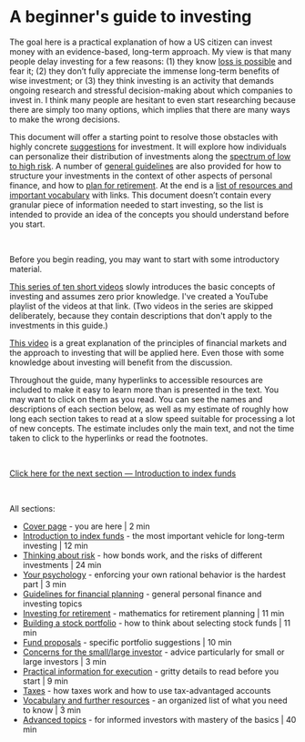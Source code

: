 # A beginner's guide to investing

The goal here is a practical explanation of how a US citizen can invest money with an evidence-based, long-term approach. My view is that many people delay investing for a few reasons: (1) they know [loss is possible](https://www.youtube.com/watch?v=-DT7bX-B1Mg&ab_channel=HubertFarnsworth) and fear it; (2) they don’t fully appreciate the immense long-term benefits of wise investment; or (3) they think investing is an activity that demands ongoing research and stressful decision-making about which companies to invest in. I think many people are hesitant to even start researching because there are simply too many options, which implies that there are many ways to make the wrong decisions.

This document will offer a starting point to resolve those obstacles with highly concrete [suggestions](https://github.com/investindex/Fund/blob/main/README.md) for investment. It will explore how individuals can personalize their distribution of investments along the [spectrum of low to high risk](https://github.com/investindex/Risk). A number of [general guidelines](https://github.com/investindex/Guidelines) are also provided for how to structure your investments in the context of other aspects of personal finance, and how to [plan for retirement](https://github.com/investindex/Retirement). At the end is a [list of resources and important vocabulary](https://github.com/investindex/Vocab) with links. This document doesn’t contain every granular piece of information needed to start investing, so the list is intended to provide an idea of the concepts you should understand before you start.

&nbsp;

Before you begin reading, you may want to start with some introductory material.

[This series of ten short videos](https://www.youtube.com/watch?v=Arz_9WX-pn0&list=PLENfNwrAryOiK4QF3Ot8PZdZ-Vcx07HAP) slowly introduces the basic concepts of investing and assumes zero prior knowledge. I've created a YouTube playlist of the videos at that link. (Two videos in the series are skipped deliberately, because they contain descriptions that don't apply to the investments in this guide.)

[This video](https://www.youtube.com/watch?v=we_7F5N3ByQ) is a great explanation of the principles of financial markets and the approach to investing that will be applied here. Even those with some knowledge about investing will benefit from the discussion.

Throughout the guide, many hyperlinks to accessible resources are included to make it easy to learn more than is presented in the text. You may want to click on them as you read. You can see the names and descriptions of each section below, as well as my estimate of roughly how long each section takes to read at a slow speed suitable for processing a lot of new concepts. The estimate includes only the main text, and not the time taken to click to the hyperlinks or read the footnotes.

&nbsp;

[Click here for the next section — Introduction to index funds](https://github.com/investindex/Index)

&nbsp;

All sections:

* [Cover page](https://github.com/investindex/Intro) - you are here | 2 min
* [Introduction to index funds](https://github.com/investindex/Index) - the most important vehicle for long-term investing | 12 min
* [Thinking about risk](https://github.com/investindex/Risk) - how bonds work, and the risks of different investments | 24 min
* [Your psychology](https://github.com/investindex/Psychology) - enforcing your own rational behavior is the hardest part | 3 min
* [Guidelines for financial planning](https://github.com/investindex/Guidelines) - general personal finance and investing topics
* [Investing for retirement](https://github.com/investindex/Retirement) - mathematics for retirement planning | 11 min
* [Building a stock portfolio](https://github.com/investindex/Portfolio) - how to think about selecting stock funds | 11 min
* [Fund proposals](https://github.com/investindex/Fund/blob/main/README.md) - specific portfolio suggestions | 10 min
* [Concerns for the small/large investor](https://github.com/investindex/Small) - advice particularly for small or large investors | 3 min
* [Practical information for execution](https://github.com/investindex/Practical) - gritty details to read before you start | 9 min
* [Taxes](https://github.com/investindex/Taxes) - how taxes work and how to use tax-advantaged accounts
* [Vocabulary and further resources](https://github.com/investindex/Vocab) - an organized list of what you need to know | 3 min
* [Advanced topics](https://github.com/investindex/Advanced) - for informed investors with mastery of the basics | 40 min

&nbsp;

<!--
Note for author on periodic updates needed in each section:

Weekly
Apple market cap - Index
Costco market cap - Index
Apple/Costco allocation in S&P 500 - Index
Apple share price - Index
SEC yields of VUSB and USHY - Risk
ILTB and TLT drawdown since Aug 6/Aug 4 2020 - Risk
AGG drawdown since Aug 6 2020 under “prediction machines” header - Risk

Monthly to Semi-annually
US Treasury savings bond variable and fixed rates (October and April) - Risk
S&P index market cap thresholds (changed one or a few times per year) - Portfolio
FTSE index allocation to US, DM, EM under “Implementation” header - Portfolio
Verify that E-Trade still offers those mutual funds as NTF - Practical

Annually
Footnote 2 with SPIVA reports, which are published every March - Index
Plot of “US Stock and Bond Returns in Calendar Years 2000-2021” - Risk
Names of large bond issuers (Microsoft, Bank of America, Boeing) - Risk
Contribution limits under subheader “529 accounts, contribution limits, and charity” - Guidelines
Value vs. growth in 2022 - Portfolio
Potentially use Ken French library to update Ben Felix’s whitepaper - Portfolio
Potentially update 2012-2021 returns, cited as 16% - Portfolio
Check all expense ratios - Fund
“VTI’s 4,100 stocks” under “Tax loss harvesting” header - Taxes
Hyperlink from “highly similar” to VTI/SCHX returns up to present, will become outdated in 2023 - Taxes
Many 2022 tax numbers in “Essentials” and “Tax-advantaged accounts”, plus the two graphics - Taxes
“RMDs up to $100K” is linked to inflation I think, so it may change - Taxes
Threshold for condition (b) under “Estimated tax payments” header, although I don’t think it’s linked to inflation - Taxes
Hyperlink comparing DFREX to VGSIX will become outdated in 2023 - Advanced
-->
